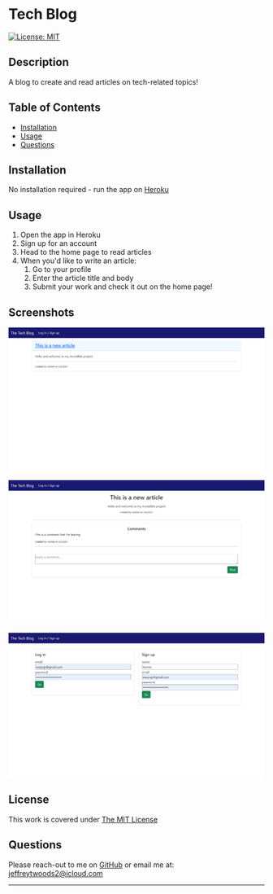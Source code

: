 # Tech Blog
[![License: MIT](https://img.shields.io/badge/License-MIT-yellow.svg)](https://opensource.org/licenses/MIT)
## Description

A blog to create and read articles on tech-related topics! 

## Table of Contents

<ul>
    <li><a href="#Installation">Installation</a></li>
    <li><a href="#Usage">Usage</a></li>
    <li><a href="#License>License</a></li>
    <li><a href="#Questions">Questions</a></li>
</ul>

## Installation

No installation required - run the app on [Heroku](https://mysterious-cove-59965.herokuapp.com/)

## Usage
<ol>
    <li>Open the app in Heroku</li>
    <li>Sign up for an account</li>
    <li>Head to the home page to read articles</li>
    <li>When you'd like to write an article:
        <ol>
        <li>Go to your profile</li>
        <li>Enter the article title and body</li>
        <li>Submit your work and check it out on the home page!</li>
        </ol>
    </li>
</ol>

## Screenshots

![Home page](screencaps/cap-1.png)  

![Individual Article](screencaps/cap-2.png)  

![Login/Signup](screencaps/cap-3.png)


## License

This work is covered under [The MIT License](https://opensource.org/licenses/MIT)

## Questions

Please reach-out to me on [GitHub](http://www.github.com/jeffreytwoods2) or email me at: [jeffreytwoods2@icloud.com](mailto:jeffreytwoods2@icloud.com)

---
